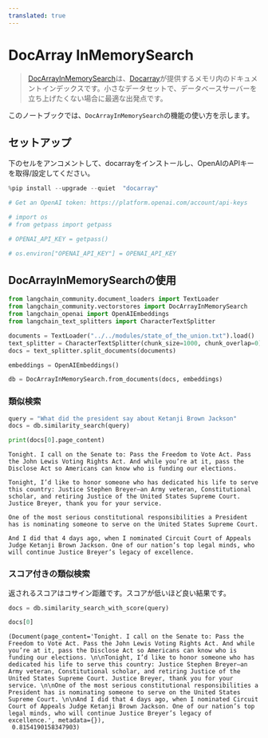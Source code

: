 ```yaml
---
translated: true
---
```


# DocArray InMemorySearch

>[DocArrayInMemorySearch](https://docs.docarray.org/user_guide/storing/index_in_memory/)は、[Docarray](https://github.com/docarray/docarray)が提供するメモリ内のドキュメントインデックスです。小さなデータセットで、データベースサーバーを立ち上げたくない場合に最適な出発点です。

このノートブックでは、`DocArrayInMemorySearch`の機能の使い方を示します。

## セットアップ

下のセルをアンコメントして、docarrayをインストールし、OpenAIのAPIキーを取得/設定してください。

```python
%pip install --upgrade --quiet  "docarray"
```

```python
# Get an OpenAI token: https://platform.openai.com/account/api-keys

# import os
# from getpass import getpass

# OPENAI_API_KEY = getpass()

# os.environ["OPENAI_API_KEY"] = OPENAI_API_KEY
```

## DocArrayInMemorySearchの使用

```python
from langchain_community.document_loaders import TextLoader
from langchain_community.vectorstores import DocArrayInMemorySearch
from langchain_openai import OpenAIEmbeddings
from langchain_text_splitters import CharacterTextSplitter
```

```python
documents = TextLoader("../../modules/state_of_the_union.txt").load()
text_splitter = CharacterTextSplitter(chunk_size=1000, chunk_overlap=0)
docs = text_splitter.split_documents(documents)

embeddings = OpenAIEmbeddings()

db = DocArrayInMemorySearch.from_documents(docs, embeddings)
```

### 類似検索

```python
query = "What did the president say about Ketanji Brown Jackson"
docs = db.similarity_search(query)
```

```python
print(docs[0].page_content)
```

```output
Tonight. I call on the Senate to: Pass the Freedom to Vote Act. Pass the John Lewis Voting Rights Act. And while you’re at it, pass the Disclose Act so Americans can know who is funding our elections.

Tonight, I’d like to honor someone who has dedicated his life to serve this country: Justice Stephen Breyer—an Army veteran, Constitutional scholar, and retiring Justice of the United States Supreme Court. Justice Breyer, thank you for your service.

One of the most serious constitutional responsibilities a President has is nominating someone to serve on the United States Supreme Court.

And I did that 4 days ago, when I nominated Circuit Court of Appeals Judge Ketanji Brown Jackson. One of our nation’s top legal minds, who will continue Justice Breyer’s legacy of excellence.
```

### スコア付きの類似検索

返されるスコアはコサイン距離です。スコアが低いほど良い結果です。

```python
docs = db.similarity_search_with_score(query)
```

```python
docs[0]
```

```output
(Document(page_content='Tonight. I call on the Senate to: Pass the Freedom to Vote Act. Pass the John Lewis Voting Rights Act. And while you’re at it, pass the Disclose Act so Americans can know who is funding our elections. \n\nTonight, I’d like to honor someone who has dedicated his life to serve this country: Justice Stephen Breyer—an Army veteran, Constitutional scholar, and retiring Justice of the United States Supreme Court. Justice Breyer, thank you for your service. \n\nOne of the most serious constitutional responsibilities a President has is nominating someone to serve on the United States Supreme Court. \n\nAnd I did that 4 days ago, when I nominated Circuit Court of Appeals Judge Ketanji Brown Jackson. One of our nation’s top legal minds, who will continue Justice Breyer’s legacy of excellence.', metadata={}),
 0.8154190158347903)
```
